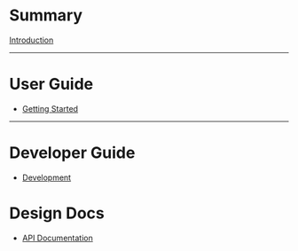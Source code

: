 # Summary

[Introduction](./introduction.md)

---

# User Guide

- [Getting Started](./getting-started.md)

---

# Developer Guide

- [Development](./develop.md)

# Design Docs

- [API Documentation](./design/interface.md)
